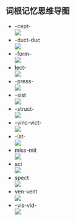 ﻿## 词根记忆思维导图  
- -cept-  
![](https://github.com/OctopusLian/VocabularyMap/blob/master/Root/Image/cept.png)  
- -duct-duc  
![](https://github.com/OctopusLian/VocabularyMap/blob/master/Root/Image/duct-duc.png)  
- -form-  
![](https://github.com/OctopusLian/VocabularyMap/blob/master/Root/Image/-form-.png)  
- lect-  
![](https://github.com/OctopusLian/VocabularyMap/blob/master/Root/Image/-lect-.png)  
- -press-  
![](https://github.com/OctopusLian/VocabularyMap/blob/master/Root/Image/-press-.png)  
- -sist  
![](https://github.com/OctopusLian/VocabularyMap/blob/master/Root/Image/-sist-.png)  
- -struct-  
![](https://github.com/OctopusLian/VocabularyMap/blob/master/Root/Image/-struct-.png)  
- -vinc-vict-  
![](https://github.com/OctopusLian/VocabularyMap/blob/master/Root/Image/-vinc-vict-.png)  
- -lat-  
![](https://github.com/OctopusLian/VocabularyMap/blob/master/Root/Image/lat.png)  
- miss-mit  
![](https://github.com/OctopusLian/VocabularyMap/blob/master/Root/Image/miss-mit.png)  
- sci  
![](https://github.com/OctopusLian/VocabularyMap/blob/master/Root/Image/sci.png)  
- spect  
![](https://github.com/OctopusLian/VocabularyMap/blob/master/Root/Image/spect.png)  
- ven-vent  
![](https://github.com/OctopusLian/VocabularyMap/blob/master/Root/Image/ven-vent.png)  
- -vis-vid-  
![](https://github.com/OctopusLian/VocabularyMap/blob/master/Root/Image/vis-vid.png)  
